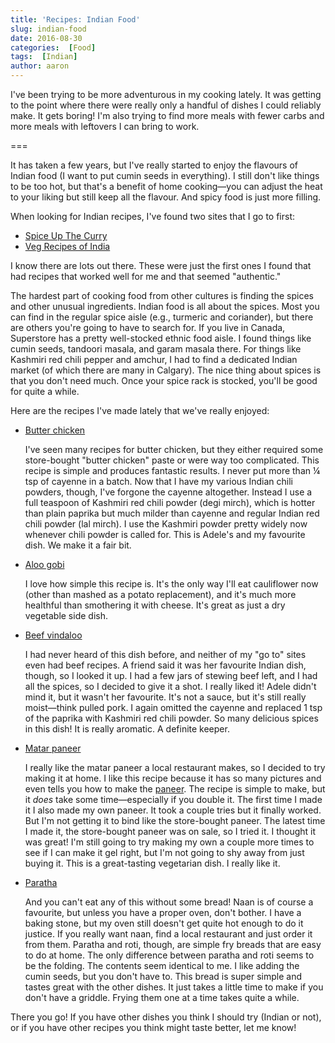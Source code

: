 ```yaml
---
title: 'Recipes: Indian Food'
slug: indian-food
date: 2016-08-30
categories:  [Food]
tags:  [Indian]
author: aaron
---
```


I've been trying to be more adventurous in my cooking lately. It was getting to the point where there were really only a handful of dishes I could reliably make. It gets boring! I'm also trying to find more meals with fewer carbs and more meals with leftovers I can bring to work.

===

It has taken a few years, but I've really started to enjoy the flavours of Indian food (I want to put cumin seeds in everything). I still don't like things to be too hot, but that's a benefit of home cooking&mdash;you can adjust the heat to your liking but still keep all the flavour. And spicy food is just more filling.

When looking for Indian recipes, I've found two sites that I go to first:

- [Spice Up The Curry](http://www.spiceupthecurry.com/)
- [Veg Recipes of India](http://www.vegrecipesofindia.com/)

I know there are lots out there. These were just the first ones I found that had recipes that worked well for me and that seemed "authentic."

The hardest part of cooking food from other cultures is finding the spices and other unusual ingredients. Indian food is all about the spices. Most you can find in the regular spice aisle (e.g., turmeric and coriander), but there are others you're going to have to search for. If you live in Canada, Superstore has a pretty well-stocked ethnic food aisle. I found things like cumin seeds, tandoori masala, and garam masala there. For things like Kashmiri red chili pepper and amchur, I had to find a dedicated Indian market (of which there are many in Calgary). The nice thing about spices is that you don't need much. Once your spice rack is stocked, you'll be good for quite a while.

Here are the recipes I've made lately that we've really enjoyed:

- [Butter chicken](http://allrecipes.com/recipe/141169/easy-indian-butter-chicken/)

    I've seen many recipes for butter chicken, but they either required some store-bought "butter chicken" paste or were way too complicated. This recipe is simple and produces fantastic results. I never put more than ¼ tsp of cayenne in a batch. Now that I have my various Indian chili powders, though, I've forgone the cayenne altogether. Instead I use a full teaspoon of Kashmiri red chili powder (degi mirch), which is hotter than plain paprika but much milder than cayenne and regular Indian red chili powder (lal mirch). I use the Kashmiri powder pretty widely now whenever chili powder is called for. This is Adele's and my favourite dish. We make it a fair bit.

- [Aloo gobi](http://www.vegrecipesofindia.com/aloo-gobi-recipe-punjabialoo-gobi/)

    I love how simple this recipe is. It's the only way I'll eat cauliflower now (other than mashed as a potato replacement), and it's much more healthful than smothering it with cheese. It's great as just a dry vegetable side dish.

- [Beef vindaloo](http://www.thespicedlife.com/2014/11/restaurant-style-beef-vindaloo.html)

    I had never heard of this dish before, and neither of my "go to" sites even had beef recipes. A friend said it was her favourite Indian dish, though, so I looked it up. I had a few jars of stewing beef left, and I had all the spices, so I decided to give it a shot. I really liked it! Adele didn't mind it, but it wasn't her favourite. It's not a sauce, but it's still really moist&mdash;think pulled pork. I again omitted the cayenne and replaced 1 tsp of the paprika with Kashmiri red chili powder. So many delicious spices in this dish! It is really aromatic. A definite keeper.

- [Matar paneer](http://www.spiceupthecurry.com/mutter-paneer-matar-paneer/)

    I really like the matar paneer a local restaurant makes, so I decided to try making it at home. I like this recipe because it has so many pictures and even tells you how to make the [paneer](http://www.spiceupthecurry.com/how-to-make-paneer/). The recipe is simple to make, but it *does* take some time&mdash;especially if you double it. The first time I made it I also made my own paneer. It took a couple tries but it finally worked. But I'm not getting it to bind like the store-bought paneer. The latest time I made it, the store-bought paneer was on sale, so I tried it. I thought it was great! I'm still going to try making my own a couple more times to see if I can make it gel right, but I'm not going to shy away from just buying it. This is a great-tasting vegetarian dish. I really like it.

- [Paratha](http://foodviva.com/roti-paratha-recipes/paratha-recipe/)

    And you can't eat any of this without some bread! Naan is of course a favourite, but unless you have a proper oven, don't bother. I have a baking stone, but my oven still doesn't get quite hot enough to do it justice. If you really want naan, find a local restaurant and just order it from them. Paratha and roti, though, are simple fry breads that are easy to do at home. The only difference between paratha and roti seems to be the folding. The contents seem identical to me. I like adding the cumin seeds, but you don't have to. This bread is super simple and tastes great with the other dishes. It just takes a little time to make if you don't have a griddle. Frying them one at a time takes quite a while.

There you go! If you have other dishes you think I should try (Indian or not), or if you have other recipes you think might taste better, let me know!
